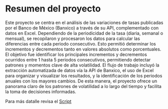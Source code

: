# Resumen del proyecto

Este proyecto se centra en el análisis de las variaciones de tasas publicadas por el Banco de México (Banxico) a través de su API, complementado con datos en Excel. Dependiendo de la periodicidad de la tasa (diaria, semanal o mensual), se recopilaron y procesaron los datos para calcular las diferencias entre cada periodo consecutivo. Esto permitió determinar los incrementos y decrementos tanto en valores absolutos como porcentuales.
El objetivo fue identificar los principales incrementos y decrementos ocurridos entre 1 hasta 5 periodos consecutivos, permitiendo detectar patrones y momentos clave de alta volatilidad. 
El flujo de trabajo incluyó la extracción automatizada de datos vía la API de Banxico, el uso de Excel para organizar y visualizar los resultados, y la identificación de los periodos anuales con los mayores cambios. De esta manera, el proyecto ofrece un panorama claro de los patrones de volatilidad a lo largo del tiempo y facilita la toma de decisiones informadas.

Para más datalle revisa el [Script](https://github.com/pilarmendoza-00/Portafolio/blob/bc37131f2615c0ceeacae266a241a91911442191/Proyectos/Tasas%20y%20sobretasa/Tasas%20y%20sobretasas.ipynb)
